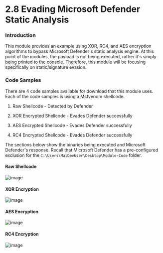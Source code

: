 # 2.8 Evading Microsoft Defender Static Analysis

### Introduction

This module provides an example using XOR, RC4, and AES encryption algorithms to bypass Microsoft Defender's static analysis engine. At this point of the modules, the payload is not being executed, rather it's simply being printed to the console. Therefore, this module will be focusing specifically on static/signature evasion.

### Code Samples

There are 4 code samples available for download that this module uses. Each of the code samples is using a Msfvenom shellcode.

1. Raw Shellcode - Detected by Defender
    
2. XOR Encrypted Shellcode - Evades Defender successfully
    
3. AES Encrypted Shellcode - Evades Defender successfully
    
4. RC4 Encrypted Shellcode - Evades Defender successfully
    

The sections below show the binaries being executed and Microsoft Defender's response. Recall that Microsoft Defender has a pre-configured exclusion for the `C:\Users\MalDevUser\Desktop\Module-Code` folder.

#### Raw Shellcode

![image](https://maldevacademy.s3.amazonaws.com/images/Basic/raw-shellcode-defender.png)

#### XOR Encryption

![image](https://maldevacademy.s3.amazonaws.com/images/Basic/xor-shellcode-defender.png)

#### AES Encryption

![image](https://maldevacademy.s3.amazonaws.com/images/Basic/aes-shellcode-defender.png)

#### RC4 Encryption

![image](https://maldevacademy.s3.amazonaws.com/images/Basic/rc4-shellcode-defender.png)
